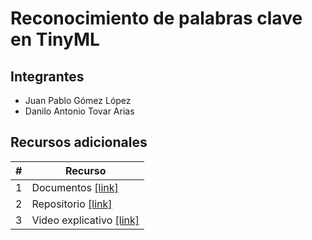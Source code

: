 # Reconocimiento de palabras clave en TinyML

## Integrantes

* Juan Pablo Gómez López
* Danilo Antonio Tovar Arias

## Recursos adicionales

|#|Recurso|
|---|---|
|1|Documentos [[link]](documentos/)|
|2|Repositorio [[link]](https://github.com/DaniloTovar/SisOp_ProyectoFinal)|
|3|Video explicativo [[link]](https://drive.google.com/file/d/16DNZEmfY6V4ugs_wavuZAFdcWYKEPv8W/view)|
